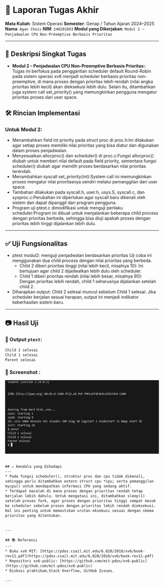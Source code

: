 # 📝 Laporan Tugas Akhir

**Mata Kuliah**: Sistem Operasi
**Semester**: Genap / Tahun Ajaran 2024–2025
**Nama**: `Agan Chois`
**NIM**: `240202893`
**Modul yang Dikerjakan**:
`Modul 2 – Penjadwalan CPU Non-Preemptive Berbasis Prioritas`

---

## 📌 Deskripsi Singkat Tugas

* **Modul 2 – Penjadwalan CPU Non-Preemptive Berbasis Prioritas:**:
  Tugas ini berfokus pada penggantian scheduler default Round-Robin pada sistem operasi xv6 menjadi scheduler berbasis prioritas non-preemptive, di mana proses dengan prioritas lebih rendah (nilai angka prioritas lebih kecil) akan dieksekusi lebih dulu. Selain itu, ditambahkan juga system call set_priority() yang memungkinkan pengguna mengatur prioritas proses dari user space.

## 🛠️ Rincian Implementasi


### Untuk Modul 2:
* Menambahkan field int priority pada struct proc di proc.h:Ini dilakukan agar setiap proses memiliki nilai prioritas yang bisa diatur dan digunakan dalam proses penjadwalan.
* Menyesuaikan allocproc() dan scheduler() di proc.c:Fungsi allocproc() diubah untuk memberi nilai default pada field priority, sementara fungsi scheduler() diubah agar memilih proses berdasarkan nilai prioritas terendah.
* Menambahkan syscall set_priority(int):System call ini memungkinkan proses mengatur nilai prioritasnya sendiri melalui pemanggilan dari user space.
* Tambahan dilakukan pada syscall.h, user.h, usys.S, syscall.c, dan sysproc.c:Perubahan ini diperlukan agar syscall baru dikenali oleh sistem dan dapat dipanggil dari program pengguna.
* Program uji ptest.c dimodifikasi untuk menguji perilaku scheduler:Program ini dibuat untuk menjalankan beberapa child process dengan prioritas berbeda, sehingga bisa diuji apakah proses dengan prioritas lebih tinggi dijalankan lebih dulu.

---

## ✅ Uji Fungsionalitas
* ptest modul2: menguji penjadwalan berdasarkan prioritas
Uji coba ini menggunakan dua child process dengan nilai prioritas yang berbeda.
  * Child 2 diberi prioritas tinggi (nilai lebih kecil, misalnya 10):
Ini bertujuan agar child 2 dijadwalkan lebih dulu oleh scheduler.
  * Child 1 diberi prioritas rendah (nilai lebih besar, misalnya 90):
Dengan prioritas lebih rendah, child 1 seharusnya dijalankan setelah child 2.
* Diharapkan output: Child 2 selesai muncul sebelum Child 1 selesai:
Jika scheduler berjalan sesuai harapan, output ini menjadi indikator keberhasilan sistem baru.


---

## 📷 Hasil Uji
### 📍 Output `ptest`:

```
Child 2 selesai
Child 1 selesai
Parent selesai

```

### 📍 Screenshot :

![hasil ptest](./Screenshot/ptest_modul2-output.jpg)

```

## ⚠️ Kendala yang Dihadapi
---
* Pada fungsi scheduler(), struktur proc dan cpu tidak dikenali, sehingga perlu ditambahkan extern struct cpu *cpu; serta pemanggilan mycpu() untuk mendapatkan informasi CPU yang sedang aktif.
* Terdapat masalah di mana proses dengan prioritas rendah tetap berjalan lebih dahulu. Untuk mengatasi ini, ditambahkan sleep(1) setelah proses fork, agar proses dengan prioritas tinggi sempat masuk ke scheduler sebelum proses dengan prioritas lebih rendah dieksekusi. Hal ini penting untuk memastikan urutan eksekusi sesuai dengan skema prioritas yang ditentukan.


---

## 📚 Referensi
---
* Buku xv6 MIT: [https://pdos.csail.mit.edu/6.828/2018/xv6/book-rev11.pdf](https://pdos.csail.mit.edu/6.828/2018/xv6/book-rev11.pdf)
* Repositori xv6-public: [https://github.com/mit-pdos/xv6-public](https://github.com/mit-pdos/xv6-public)
* Diskusi praktikum,Stack Overflow, GitHub Issues.

---

